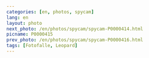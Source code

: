 ```yaml
---
categories: [en, photos, spycam]
lang: en
layout: photo
next_photo: /en/photos/spycam/spycam-P0000414.html
picname: P0000415
prev_photo: /en/photos/spycam/spycam-P0000416.html
tags: [Fotofalle, Leopard]
---
```

